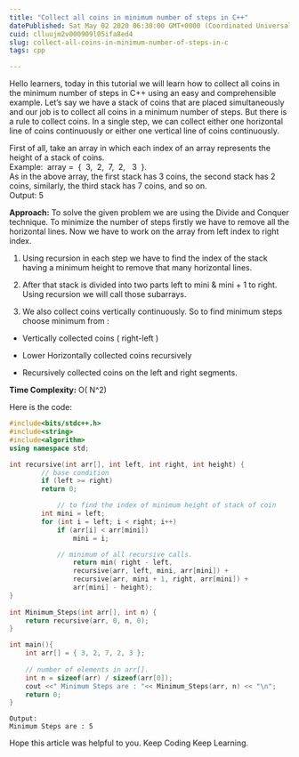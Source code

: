 ```yaml
---
title: "Collect all coins in minimum number of steps in C++"
datePublished: Sat May 02 2020 06:30:00 GMT+0000 (Coordinated Universal Time)
cuid: clluujm2v000909l05ifa8ed4
slug: collect-all-coins-in-minimum-number-of-steps-in-c
tags: cpp

---
```


Hello learners, today in this tutorial we will learn how to collect all coins in the minimum number of steps in C++ using an easy and comprehensible example. Let’s say we have a stack of coins that are placed simultaneously and our job is to collect all coins in a minimum number of steps. But there is a rule to collect coins. In a single step, we can collect either one horizontal line of coins continuously or either one vertical line of coins continuously.

First of all, take an array in which each index of an array represents the height of a stack of coins.  
Example:  array =  {  3,  2,  7,  2,   3  }.  
As in the above array, the first stack has 3 coins, the second stack has 2 coins, similarly, the third stack has 7 coins, and so on.  
Output: 5

  
**Approach:** To solve the given problem we are using the Divide and Conquer technique. To minimize the number of steps firstly we have to remove all the horizontal lines. Now we have to work on the array from left index to right index.

1. Using recursion in each step we have to find the index of the stack having a minimum height to remove that many horizontal lines.
    
2. After that stack is divided into two parts left to mini & mini + 1 to right. Using recursion we will call those subarrays.
    
3. We also collect coins vertically continuously. So to find minimum steps choose minimum from :
    

* Vertically collected coins ( right-left )
    
* Lower Horizontally collected coins recursively
    
* Recursively collected coins on the left and right segments.
    

**Time Complexity:** O( N^2)

Here is the code:

```cpp
#include<bits/stdc++.h>
#include<string>
#include<algorithm>
using namespace std;

int recursive(int arr[], int left, int right, int height) {
        // base condition 
        if (left >= right) 
        return 0; 

            // to find the index of minimum height of stack of coin 
        int mini = left; 
        for (int i = left; i < right; i++) 
            if (arr[i] < arr[mini]) 
                mini = i; 

            // minimum of all recursive calls.
                return min( right - left, 
                recursive(arr, left, mini, arr[mini]) +        
                recursive(arr, mini + 1, right, arr[mini]) + 
                arr[mini] - height); 
} 
 
int Minimum_Steps(int arr[], int n) {        
    return recursive(arr, 0, n, 0); 
} 

int main(){            
    int arr[] = { 3, 2, 7, 2, 3 }; 
    
    // number of elements in arr[].
    int n = sizeof(arr) / sizeof(arr[0]);   
    cout <<" Minimum Steps are : "<< Minimum_Steps(arr, n) << "\n"; 
    return 0;     
}
```

```plaintext
Output:
Minimum Steps are : 5
```

  
Hope this article was helpful to you. Keep Coding Keep Learning.